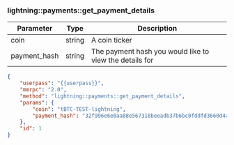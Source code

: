 ### lightning\:\:payments\:\:get_payment_details

| Parameter            | Type    | Description |
|----------------------|---------|-------------|
| coin                 | string  | A coin ticker          |
| payment_hash         | string  | The payment hash you would like to view the details for |

```json
{
    "userpass": "{{userpass}}",
    "mmrpc": "2.0",
    "method": "lightning::payments::get_payment_details",
    "params": {
        "coin": "tBTC-TEST-lightning",
        "payment_hash": "32f996e6e0aa88e567318beeadb37b6bc0fddfd3660d4a87726f308ed1ec7b33"
    },
    "id": 1
}
```